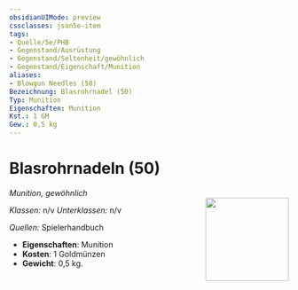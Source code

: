 ```yaml
---
obsidianUIMode: preview
cssclasses: json5e-item
tags:
- Quelle/5e/PHB
- Gegenstand/Ausrüstung
- Gegenstand/Seltenheit/gewöhnlich
- Gegenstand/Eigenschaft/Munition
aliases:
- Blowgun Needles (50)
Bezeichnung: Blasrohrnadel (50)
Typ: Munition
Eigenschaften: Munition
Kst.: 1 GM
Gew.: 0,5 kg
---
```

# Blasrohrnadeln (50)
*Munition, gewöhnlich*  
<img src="Symbolik/Gegenstände.webp" align="right" width="150">

_Klassen:_ n/v 
_Unterklassen:_  n/v

_Quellen:_ Spielerhandbuch

- **Eigenschaften**: Munition
- **Kosten**: 1 Goldmünzen
- **Gewicht**:  0,5 kg.